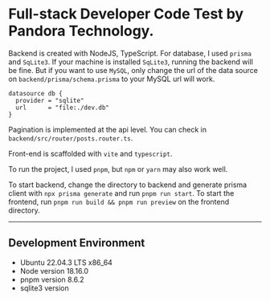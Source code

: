 # Full-stack Developer Code Test by Pandora Technology.

Backend is created with NodeJS, TypeScript.
For database, I used `prisma` and `SqLite3`.
If your machine is installed `SqLite3`, running the backend will be fine.
But if you want to use `MySQL`, only change the url of the data source on `backend/prisma/schema.prisma` to your MySQL url will work.

```prisma
datasource db {
  provider = "sqlite"
  url      = "file:./dev.db"
}
```

Pagination is implemented at the api level. You can check in `backend/src/router/posts.router.ts`.

Front-end is scaffolded with `vite` and `typescript`.

To run the project, I used `pnpm`, but `npm` or `yarn` may also work well.


To start backend, change the directory to backend and generate prisma client with `npx prisma generate` and run `pnpm run start`.
To start the frontend, run `pnpm run build && pnpm run preview` on the frontend directory.

---
## Development Environment
- Ubuntu 22.04.3 LTS x86_64
- Node version 18.16.0
- pnpm version 8.6.2
- sqlite3 version 
